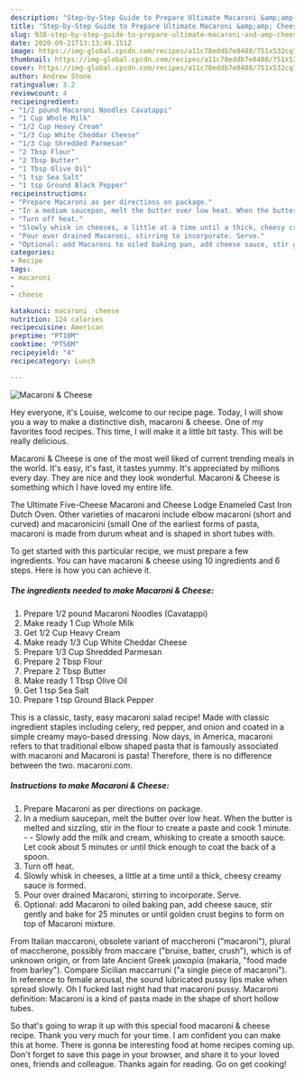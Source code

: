 ```yaml
---
description: "Step-by-Step Guide to Prepare Ultimate Macaroni &amp;amp; Cheese"
title: "Step-by-Step Guide to Prepare Ultimate Macaroni &amp;amp; Cheese"
slug: 938-step-by-step-guide-to-prepare-ultimate-macaroni-and-amp-cheese
date: 2020-09-21T13:13:49.151Z
image: https://img-global.cpcdn.com/recipes/a11c78eddb7e0488/751x532cq70/macaroni-cheese-recipe-main-photo.jpg
thumbnail: https://img-global.cpcdn.com/recipes/a11c78eddb7e0488/751x532cq70/macaroni-cheese-recipe-main-photo.jpg
cover: https://img-global.cpcdn.com/recipes/a11c78eddb7e0488/751x532cq70/macaroni-cheese-recipe-main-photo.jpg
author: Andrew Stone
ratingvalue: 3.2
reviewcount: 4
recipeingredient:
- "1/2 pound Macaroni Noodles Cavatappi"
- "1 Cup Whole Milk"
- "1/2 Cup Heavy Cream"
- "1/3 Cup White Cheddar Cheese"
- "1/3 Cup Shredded Parmesan"
- "2 Tbsp Flour"
- "2 Tbsp Butter"
- "1 Tbsp Olive Oil"
- "1 tsp Sea Salt"
- "1 tsp Ground Black Pepper"
recipeinstructions:
- "Prepare Macaroni as per directions on package."
- "In a medium saucepan, melt the butter over low heat. When the butter is melted and sizzling, stir in the flour to create a paste and cook 1 minute.  Slowly add the milk and cream, whisking to create a smooth sauce. Let cook about 5 minutes or until thick enough to coat the back of a spoon."
- "Turn off heat."
- "Slowly whisk in cheeses, a little at a time until a thick, cheesy creamy sauce is formed."
- "Pour over drained Macaroni, stirring to incorporate. Serve."
- "Optional: add Macaroni to oiled baking pan, add cheese sauce, stir gently and bake for 25 minutes or until golden crust begins to form on top of Macaroni mixture."
categories:
- Recipe
tags:
- macaroni
- 
- cheese

katakunci: macaroni  cheese 
nutrition: 124 calories
recipecuisine: American
preptime: "PT10M"
cooktime: "PT56M"
recipeyield: "4"
recipecategory: Lunch

---
```



![Macaroni &amp; Cheese](https://img-global.cpcdn.com/recipes/a11c78eddb7e0488/751x532cq70/macaroni-cheese-recipe-main-photo.jpg)

Hey everyone, it's Louise, welcome to our recipe page. Today, I will show you a way to make a distinctive dish, macaroni &amp; cheese. One of my favorites food recipes. This time, I will make it a little bit tasty. This will be really delicious.

Macaroni &amp; Cheese is one of the most well liked of current trending meals in the world. It's easy, it's fast, it tastes yummy. It's appreciated by millions every day. They are nice and they look wonderful. Macaroni &amp; Cheese is something which I have loved my entire life.

The Ultimate Five-Cheese Macaroni and Cheese Lodge Enameled Cast Iron Dutch Oven. Other varieties of macaroni include elbow macaroni (short and curved) and macaronicini (small One of the earliest forms of pasta, macaroni is made from durum wheat and is shaped in short tubes with.


To get started with this particular recipe, we must prepare a few ingredients. You can have macaroni &amp; cheese using 10 ingredients and 6 steps. Here is how you can achieve it.

<!--inarticleads1-->

##### The ingredients needed to make Macaroni &amp; Cheese:

1. Prepare 1/2 pound Macaroni Noodles (Cavatappi)
1. Make ready 1 Cup Whole Milk
1. Get 1/2 Cup Heavy Cream
1. Make ready 1/3 Cup White Cheddar Cheese
1. Prepare 1/3 Cup Shredded Parmesan
1. Prepare 2 Tbsp Flour
1. Prepare 2 Tbsp Butter
1. Make ready 1 Tbsp Olive Oil
1. Get 1 tsp Sea Salt
1. Prepare 1 tsp Ground Black Pepper


This is a classic, tasty, easy macaroni salad recipe! Made with classic ingredient staples including celery, red pepper, and onion and coated in a simple creamy mayo-based dressing. Now days, in America, macaroni refers to that traditional elbow shaped pasta that is famously associated with macaroni and Macaroni is pasta! Therefore, there is no difference between the two. macaroni.com. 

<!--inarticleads2-->

##### Instructions to make Macaroni &amp; Cheese:

1. Prepare Macaroni as per directions on package.
1. In a medium saucepan, melt the butter over low heat. When the butter is melted and sizzling, stir in the flour to create a paste and cook 1 minute. -  - Slowly add the milk and cream, whisking to create a smooth sauce. Let cook about 5 minutes or until thick enough to coat the back of a spoon.
1. Turn off heat.
1. Slowly whisk in cheeses, a little at a time until a thick, cheesy creamy sauce is formed.
1. Pour over drained Macaroni, stirring to incorporate. Serve.
1. Optional: add Macaroni to oiled baking pan, add cheese sauce, stir gently and bake for 25 minutes or until golden crust begins to form on top of Macaroni mixture.


From Italian maccaroni, obsolete variant of maccheroni (&#34;macaroni&#34;), plural of maccherone, possibly from maccare (&#34;bruise, batter, crush&#34;), which is of unknown origin, or from late Ancient Greek μακαρία (makaría, &#34;food made from barley&#34;). Compare Sicilian maccarruni (&#34;a single piece of macaroni&#34;). In reference to female arousal, the sound lubricated pussy lips make when spread slowly. Oh I fucked last night had that macaroni pussy. Macaroni definition: Macaroni is a kind of pasta made in the shape of short hollow tubes. 

So that's going to wrap it up with this special food macaroni &amp; cheese recipe. Thank you very much for your time. I am confident you can make this at home. There is gonna be interesting food at home recipes coming up. Don't forget to save this page in your browser, and share it to your loved ones, friends and colleague. Thanks again for reading. Go on get cooking!
